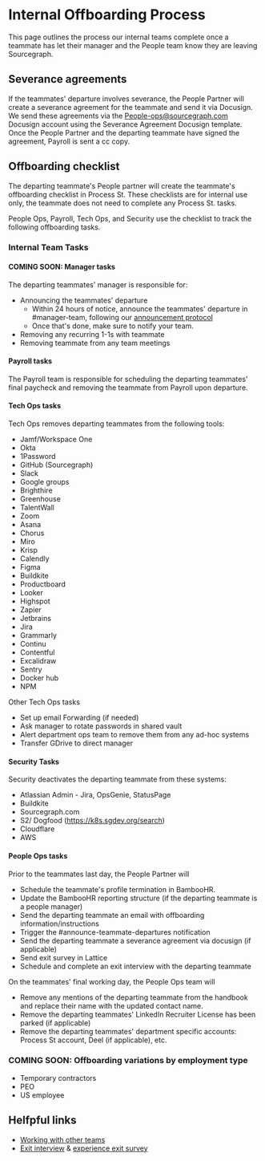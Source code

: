 # Internal Offboarding Process

This page outlines the process our internal teams complete once a teammate has let their manager and the People team know they are leaving Sourcegraph.

## Severance agreements

If the teammates' departure involves severance, the People Partner will create a severance agreement for the teammate and send it via Docusign.
We send these agreements via the People-ops@sourcegraph.com Docusign account using the Severance Agreement Docusign template. Once the People Partner and the departing teammate have signed the agreement, Payroll is sent a cc copy.

## Offboarding checklist

The departing teammate's People partner will create the teammate's offboarding checklist in Process St. These checklists are for internal use only, the teammate does not need to complete any Process St. tasks.

People Ops, Payroll, Tech Ops, and Security use the checklist to track the following offboarding tasks.

### Internal Team Tasks

#### COMING SOON: Manager tasks

The departing teammates' manager is responsible for:

- Announcing the teammates' departure
  - Within 24 hours of notice, announce the teammates' departure in #manager-team, following our [announcement protocol](../../../../company-info-and-process/communication/announcements.md#departures)
  - Once that's done, make sure to notify your team.
- Removing any recurring 1-1s with teammate
- Removing teammate from any team meetings

#### Payroll tasks

The Payroll team is responsible for scheduling the departing teammates' final paycheck and removing the teammate from Payroll upon departure.

#### Tech Ops tasks

Tech Ops removes departing teammates from the following tools:

- Jamf/Workspace One
- Okta
- 1Password
- GitHub (Sourcegraph)
- Slack
- Google groups
- Brighthire
- Greenhouse
- TalentWall
- Zoom
- Asana
- Chorus
- Miro
- Krisp
- Calendly
- Figma
- Buildkite
- Productboard
- Looker
- Highspot
- Zapier
- Jetbrains
- Jira
- Grammarly
- Continu
- Contentful
- Excalidraw
- Sentry
- Docker hub
- NPM

Other Tech Ops tasks

- Set up email Forwarding (if needed)
- Ask manager to rotate passwords in shared vault
- Alert department ops team to remove them from any ad-hoc systems
- Transfer GDrive to direct manager

#### Security Tasks

Security deactivates the departing teammate from these systems:

- Atlassian Admin - Jira, OpsGenie, StatusPage
- Buildkite
- Sourcegraph.com
- S2/ Dogfood (https://k8s.sgdev.org/search)
- Cloudflare
- AWS

#### People Ops tasks

Prior to the teammates last day, the People Partner will

- Schedule the teammate's profile termination in BambooHR.
- Update the BambooHR reporting structure (if the departing teammate is a people manager)
- Send the departing teammate an email with offboarding information/instructions
- Trigger the #announce-teammate-departures notification
- Send the departing teammate a severance agreement via docusign (if applicable)
- Send exit survey in Lattice
- Schedule and complete an exit interview with the departing teammate

On the teammates' final working day, the People Ops team will

- Remove any mentions of the departing teammate from the handbook and replace their name with the updated contact name.
- Remove the departing teammates' LinkedIn Recruiter License has been parked (if applicable)
- Remove the departing teammates' department specific accounts: Process St account, Deel (if applicable), etc.

### COMING SOON: Offboarding variations by employment type

- Temporary contractors
- PEO
- US employee

## Helfpful links

- [Working with other teams](working-with-other-teams.md)
- [Exit interview](../process/leaving.md#exit-interviews) & [experience exit survey](../process/teammate-sentiment/exit-survey.md)
